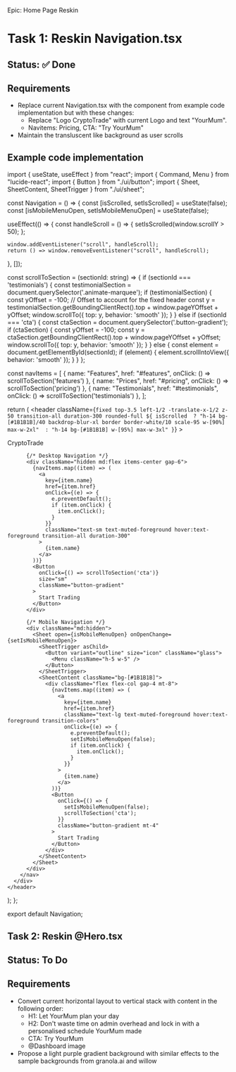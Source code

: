 Epic: Home Page Reskin

# Task 1: Reskin Navigation.tsx 
## Status: ✅ Done

## Requirements
- Replace current Navigation.tsx with the component from example code implementation but with these changes:
    - Replace "Logo CryptoTrade" with current Logo and text "YourMum".
    - Navitems: Pricing, CTA: "Try YourMum"
- Maintain the transluscent like background as user scrolls

## Example code implementation
import { useState, useEffect } from "react";
import { Command, Menu } from "lucide-react";
import { Button } from "./ui/button";
import { Sheet, SheetContent, SheetTrigger } from "./ui/sheet";

const Navigation = () => {
  const [isScrolled, setIsScrolled] = useState(false);
  const [isMobileMenuOpen, setIsMobileMenuOpen] = useState(false);

  useEffect(() => {
    const handleScroll = () => {
      setIsScrolled(window.scrollY > 50);
    };

    window.addEventListener("scroll", handleScroll);
    return () => window.removeEventListener("scroll", handleScroll);
  }, []);

  const scrollToSection = (sectionId: string) => {
    if (sectionId === 'testimonials') {
      const testimonialSection = document.querySelector('.animate-marquee');
      if (testimonialSection) {
        const yOffset = -100; // Offset to account for the fixed header
        const y = testimonialSection.getBoundingClientRect().top + window.pageYOffset + yOffset;
        window.scrollTo({ top: y, behavior: 'smooth' });
      }
    } else if (sectionId === 'cta') {
      const ctaSection = document.querySelector('.button-gradient');
      if (ctaSection) {
        const yOffset = -100;
        const y = ctaSection.getBoundingClientRect().top + window.pageYOffset + yOffset;
        window.scrollTo({ top: y, behavior: 'smooth' });
      }
    } else {
      const element = document.getElementById(sectionId);
      if (element) {
        element.scrollIntoView({ behavior: 'smooth' });
      }
    }
  };

  const navItems = [
    { name: "Features", href: "#features", onClick: () => scrollToSection('features') },
    { name: "Prices", href: "#pricing", onClick: () => scrollToSection('pricing') },
    { name: "Testimonials", href: "#testimonials", onClick: () => scrollToSection('testimonials') },
  ];

  return (
    <header
      className={`fixed top-3.5 left-1/2 -translate-x-1/2 z-50 transition-all duration-300 rounded-full ${
        isScrolled 
          ? "h-14 bg-[#1B1B1B]/40 backdrop-blur-xl border border-white/10 scale-95 w-[90%] max-w-2xl" 
          : "h-14 bg-[#1B1B1B] w-[95%] max-w-3xl"
      }`}
    >
      <div className="mx-auto h-full px-6">
        <nav className="flex items-center justify-between h-full">
          <div className="flex items-center gap-2">
            <Command className="w-5 h-5 text-primary" />
            <span className="font-bold text-base">CryptoTrade</span>
          </div>

          {/* Desktop Navigation */}
          <div className="hidden md:flex items-center gap-6">
            {navItems.map((item) => (
              <a
                key={item.name}
                href={item.href}
                onClick={(e) => {
                  e.preventDefault();
                  if (item.onClick) {
                    item.onClick();
                  }
                }}
                className="text-sm text-muted-foreground hover:text-foreground transition-all duration-300"
              >
                {item.name}
              </a>
            ))}
            <Button 
              onClick={() => scrollToSection('cta')}
              size="sm"
              className="button-gradient"
            >
              Start Trading
            </Button>
          </div>

          {/* Mobile Navigation */}
          <div className="md:hidden">
            <Sheet open={isMobileMenuOpen} onOpenChange={setIsMobileMenuOpen}>
              <SheetTrigger asChild>
                <Button variant="outline" size="icon" className="glass">
                  <Menu className="h-5 w-5" />
                </Button>
              </SheetTrigger>
              <SheetContent className="bg-[#1B1B1B]">
                <div className="flex flex-col gap-4 mt-8">
                  {navItems.map((item) => (
                    <a
                      key={item.name}
                      href={item.href}
                      className="text-lg text-muted-foreground hover:text-foreground transition-colors"
                      onClick={(e) => {
                        e.preventDefault();
                        setIsMobileMenuOpen(false);
                        if (item.onClick) {
                          item.onClick();
                        }
                      }}
                    >
                      {item.name}
                    </a>
                  ))}
                  <Button 
                    onClick={() => {
                      setIsMobileMenuOpen(false);
                      scrollToSection('cta');
                    }}
                    className="button-gradient mt-4"
                  >
                    Start Trading
                  </Button>
                </div>
              </SheetContent>
            </Sheet>
          </div>
        </nav>
      </div>
    </header>
  );
};

export default Navigation;

# Task 2: Reskin @Hero.tsx
## Status: To Do

## Requirements
- Convert current horizontal layout to vertical stack with content in the following order:
  - H1: Let YourMum plan your day
  - H2: Don't waste time on admin overhead and lock in with a personalised schedule YourMum made
  - CTA: Try YourMum
  - @Dashboard image
- Propose a light purple gradient background with similar effects to the sample backgrounds from granola.ai and willow